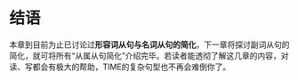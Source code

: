 # 结语

本章到目前为止已讨论过<b>**形容词**从句与**名词从句**的简化</b>，下一章将探讨副词从句的简化，就可将所有“从属从句简化”介绍完毕。若读者能透彻了解这几章的内容，对读、写都会有极大的帮助，TIME的复杂句型也不再会难倒你了。
